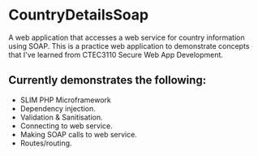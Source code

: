 # CountryDetailsSoap
 A web application that accesses a web service for country information using SOAP.
 This is a practice web application to demonstrate concepts that I've learned from
 CTEC3110 Secure Web App Development.
 ## Currently demonstrates the following:
 - SLIM PHP Microframework
 - Dependency injection.
 - Validation & Sanitisation.
 - Connecting to web service.
 - Making SOAP calls to web service.
 - Routes/routing.
